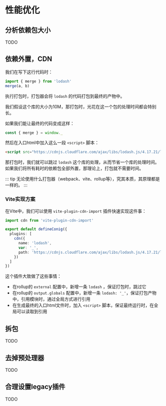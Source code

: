 # 性能优化

## 分析依赖包大小

TODO

## 依赖外置，CDN

我们在写下这行代码时：

```ts
import { merge } from 'lodash'
merge(a, b)
```

执行打包时，打包器会将 `lodash` 的代码打包到最终的产物中。

我们假设这个库的大小为10M，那打包时，光花在这一个包的处理时间都会特别长。

如果我们能让最终的代码变成这样：

```ts
const { merge } = window._
```

然后在入口html中加入这么一段 `<script>` 脚本：

```html
<script src="https://cdnjs.cloudflare.com/ajax/libs/lodash.js/4.17.21/lodash.min.js"></script>
```

那打包时，我们就可以跳过 `lodash` 这个库的处理，从而节省一个库的处理时间。如果我们将所有耗时的依赖包全部外置，那理论上，打包就不需要时间。

::: tip
无论使用什么打包器（webpack、vite、rollup等），究其本质，其原理都是一样的。
:::

### Vite实现方案

在Vite中，我们可以使用 `vite-plugin-cdn-import` 插件快速实现这件事：

```ts
import cdn from 'vite-plugin-cdn-import'

export default defineConig({
  plugins: [
    cdn({
      name: 'lodash',
      var: '_',
      path: 'https://cdnjs.cloudflare.com/ajax/libs/lodash.js/4.17.21/lodash.min.js',
    })
  ]
})
```

这个插件大致做了这些事情：
- 在rollup的 `external` 配置中，新增一条 `lodash` ，保证打包时，跳过它
- 在rollup的 `output.globals` 配置中，新增一条 `lodash: '_'`，保证打包产物中，引用模块时，通过全局方式进行引用
- 在生成最终的入口html文件时，加入 `<script>` 脚本，保证最终运行时，在全局可以读取到引用

## 拆包

TODO

## 去掉预处理器

TODO

## 合理设置legacy插件

TODO

